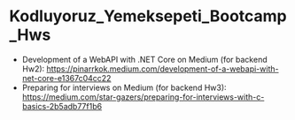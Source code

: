 # Kodluyoruz_Yemeksepeti_Bootcamp_Hws
- Development of a WebAPI with .NET Core on Medium (for backend Hw2): https://pinarrkok.medium.com/development-of-a-webapi-with-net-core-e1367c04cc22 
- Preparing for interviews on Medium (for backend Hw3): https://medium.com/star-gazers/preparing-for-interviews-with-c-basics-2b5adb77f1b6
